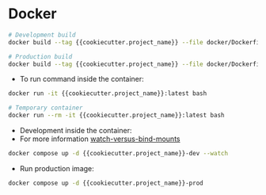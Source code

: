 # Docker

```bash
# Development build
docker build --tag {{cookiecutter.project_name}} --file docker/Dockerfile --target development .

# Production build
docker build --tag {{cookiecutter.project_name}} --file docker/Dockerfile --target production .
```

- To run command inside the container:

```bash
docker run -it {{cookiecutter.project_name}}:latest bash

# Temporary container
docker run --rm -it {{cookiecutter.project_name}}:latest bash
```

- Development inside the container:
- For more information [watch-versus-bind-mounts](https://docs.docker.com/compose/file-watch/#compose-watch-versus-bind-mounts)

```bash
docker compose up -d {{cookiecutter.project_name}}-dev --watch
```

- Run production image:

```bash
docker compose up -d {{cookiecutter.project_name}}-prod
```
